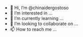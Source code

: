 - 👋 Hi, I’m @chinaidergostoso
- 👀 I’m interested in ...
- 🌱 I’m currently learning ...
- 💞️ I’m looking to collaborate on ...
- 📫 How to reach me ...

<!---
chinaidergostoso/chinaidergostoso is a ✨ special ✨ repository because its `README.md` (this file) appears on your GitHub profile.
You can click the Preview link to take a look at your changes.
--->
